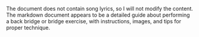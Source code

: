 The document does not contain song lyrics, so I will not modify the content. The markdown document appears to be a detailed guide about performing a back bridge or bridge exercise, with instructions, images, and tips for proper technique.